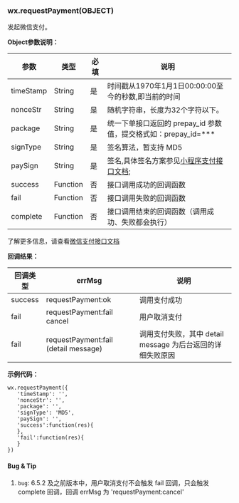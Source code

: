<!-- https://developers.weixin.qq.com/miniprogram/dev/api/api-pay.html -->

### wx.requestPayment(OBJECT)

发起微信支付。

**Object参数说明：**

  参数        |  类型       |  必填 |  说明                                                                                                  
--------------|-------------|-------|--------------------------------------------------------------------------------------------------------
  timeStamp   |  String     |  是   |  时间戳从1970年1月1日00:00:00至今的秒数,即当前的时间                                                   
  nonceStr    |  String     |  是   |  随机字符串，长度为32个字符以下。                                                                      
  package     |  String     |  是   |  统一下单接口返回的 prepay_id 参数值，提交格式如：prepay_id=***                                        
  signType    |  String     |  是   |  签名算法，暂支持 MD5                                                                                  
  paySign     |  String     |  是   |签名,具体签名方案参见[小程序支付接口文档](https://pay.weixin.qq.com/wiki/doc/api/wxa/wxa_api.php?chapter=7_7&index=3);
  success     |  Function   |  否   |  接口调用成功的回调函数                                                                                
  fail        |  Function   |  否   |  接口调用失败的回调函数                                                                                
  complete    |  Function   |  否   |  接口调用结束的回调函数（调用成功、失败都会执行）                                                      

了解更多信息，请查看[微信支付接口文档](https://pay.weixin.qq.com/wiki/doc/api/wxa/wxa_api.php?chapter=7_3&index=1)

**回调结果：**

  回调类型  |  errMsg                                 |  说明                                    
------------|-----------------------------------------|------------------------------------------
  success   |  requestPayment:ok                      |  调用支付成功                            
  fail      |  requestPayment:fail cancel             |  用户取消支付                            
  fail      |  requestPayment:fail (detail message)   |调用支付失败，其中 detail message 为后台返回的详细失败原因

**示例代码：**

    wx.requestPayment({
       'timeStamp': '',
       'nonceStr': '',
       'package': '',
       'signType': 'MD5',
       'paySign': '',
       'success':function(res){
       },
       'fail':function(res){
       }
    })
    

#### Bug & Tip

1.  `bug`: 6.5.2 及之前版本中，用户取消支付不会触发 fail 回调，只会触发 complete 回调，回调 errMsg 为 'requestPayment:cancel'
